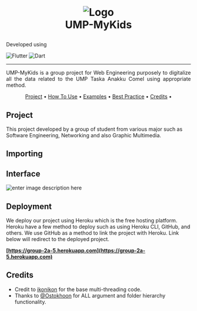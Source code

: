 


<!-- LOGO -->
<br />
<h1>
<p align="center">
  <img src="https://www.ump.edu.my/download/logo-ump-jawi-2021.png" alt="Logo">
  <br>UMP-MyKids
</h1>
Developed using

![Flutter](https://img.shields.io/badge/Flutter-%2302569B.svg?style=for-the-badge&logo=Flutter&logoColor=white) ![Dart](https://img.shields.io/badge/dart-%230175C2.svg?style=for-the-badge&logo=dart&logoColor=white)

<hr>
  <p align="justify">
    UMP-MyKids is a group project for Web Engineering purposely to digitalize all the data related to the UMP Taska Anakku Comel using appropriate method.
    <br />
    </p>
</p>

<p align="center">
  <a href="#project">Project</a> •
  <a href="#usage">How To Use</a> •
  <a href="#examples">Examples</a> •
  <a href="#best-practice">Best Practice</a> •
  <a href="#credits">Credits</a> •
</p>  
                                                                                                                      
                                                                                                                                                      
## Project
 This project developed by a group of student from various major such as Software Engineering, Networking and also Graphic Multimedia. 

## Importing

## Interface
![enter image description here](https://i.pinimg.com/originals/6e/19/43/6e1943fe59ef72f9651dc3784fcd92f7.jpg)
## Deployment
We deploy our project using Heroku which is the free hosting platform. Heroku have a few method to deploy such as using Heroku CLI, GitHub, and others. We use GitHub as a method to link the project with Heroku. Link below will redirect to the deployed project.

**[https://group-2a-5.herokuapp.com](https://group-2a-5.herokuapp.com)**

## Credits
- Credit to [ikonikon](https://github.com/ikonikon/fast-copy) for the base multi-threading code.   
- Thanks to [@Ostokhoon](https://www.freelancer.com/u/Ostokhoon) for ALL argument and folder hierarchy functionality.
